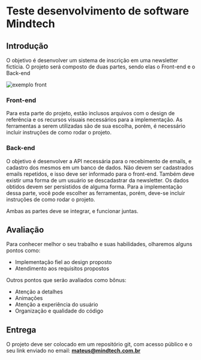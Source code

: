 # Teste desenvolvimento de software Mindtech

## Introdução

O objetivo é desenvolver um sistema de inscrição em uma newsletter fictícia. O projeto será composto de duas partes, sendo elas o Front-end e o Back-end

![exemplo front](./assets/subscribe.png)

### Front-end

Para esta parte do projeto, estão inclusos arquivos com o design de referência e os recursos visuais necessários para a implementação. As ferramentas a serem utilizadas são de sua escolha, porém, é necessário incluir instruções de como rodar o projeto.

### Back-end

O objetivo é desenvolver a API necessária para o recebimento de emails, e cadastro dos mesmos em um banco de dados. Não devem ser cadastrados emails repetidos, e isso deve ser informado para o front-end. Também deve existir uma forma de um usuário se descadastrar da newsletter. Os dados obtidos devem ser persistidos de alguma forma. Para a implementação dessa parte, você pode escolher as ferramentas, porém, deve-se incluir instruções de como rodar o projeto.

Ambas as partes deve se integrar, e funcionar juntas.

## Avaliação

Para conhecer melhor o seu trabalho e suas habilidades, olharemos alguns pontos como:

-   Implementação fiel ao design proposto
-   Atendimento aos requisitos propostos

Outros pontos que serão avaliados como bônus:

-   Atenção a detalhes
-   Animações
-   Atenção a experiência do usuário
-   Organização e qualidade do código

## Entrega

O projeto deve ser colocado em um repositório git, com acesso público e o seu link enviado no email: **mateus@mindtech.com.br**